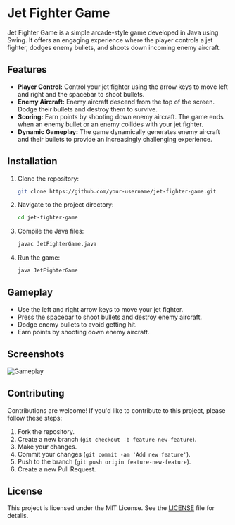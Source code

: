 # Jet Fighter Game

Jet Fighter Game is a simple arcade-style game developed in Java using Swing. It offers an engaging experience where the player controls a jet fighter, dodges enemy bullets, and shoots down incoming enemy aircraft.

## Features

- **Player Control:** Control your jet fighter using the arrow keys to move left and right and the spacebar to shoot bullets.
- **Enemy Aircraft:** Enemy aircraft descend from the top of the screen. Dodge their bullets and destroy them to survive.
- **Scoring:** Earn points by shooting down enemy aircraft. The game ends when an enemy bullet or an enemy collides with your jet fighter.
- **Dynamic Gameplay:** The game dynamically generates enemy aircraft and their bullets to provide an increasingly challenging experience.

## Installation

1. Clone the repository:

   ```bash
   git clone https://github.com/your-username/jet-fighter-game.git
   ```

2. Navigate to the project directory:

   ```bash
   cd jet-fighter-game
   ```

3. Compile the Java files:

   ```bash
   javac JetFighterGame.java
   ```

4. Run the game:

   ```bash
   java JetFighterGame
   ```

## Gameplay

- Use the left and right arrow keys to move your jet fighter.
- Press the spacebar to shoot bullets and destroy enemy aircraft.
- Dodge enemy bullets to avoid getting hit.
- Earn points by shooting down enemy aircraft.

## Screenshots

![Gameplay](screenshots/gameplay.png)

## Contributing

Contributions are welcome! If you'd like to contribute to this project, please follow these steps:

1. Fork the repository.
2. Create a new branch (`git checkout -b feature-new-feature`).
3. Make your changes.
4. Commit your changes (`git commit -am 'Add new feature'`).
5. Push to the branch (`git push origin feature-new-feature`).
6. Create a new Pull Request.

## License

This project is licensed under the MIT License. See the [LICENSE](LICENSE) file for details.
